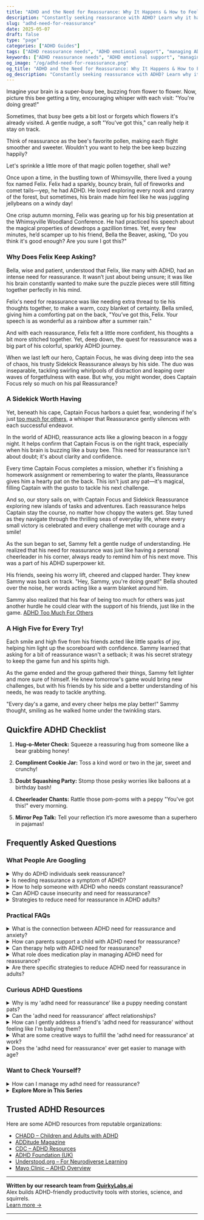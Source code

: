 ```yaml
---
title: "ADHD and the Need for Reassurance: Why It Happens & How to Feel Secure"
description: "Constantly seeking reassurance with ADHD? Learn why it happens, what your brain is craving, and how to feel more confident and emotionally safe."
slug: "adhd-need-for-reassurance"
date: 2025-05-07
draft: false
type: "page"
categories: ["ADHD Guides"]
tags: ["ADHD reassurance needs", "ADHD emotional support", "managing ADHD self-doubt", "reassurance seeking in ADHD", "ADHD validation techniques", "emotional security ADHD", "positive reinforcement for ADHD"]
keywords: ["ADHD reassurance needs", "ADHD emotional support", "managing ADHD self-doubt", "reassurance seeking in ADHD", "ADHD validation techniques", "emotional security ADHD", "positive reinforcement for ADHD"]
og_image: "/og/adhd-need-for-reassurance.png"
og_title: "ADHD and the Need for Reassurance: Why It Happens & How to Feel Secure"
og_description: "Constantly seeking reassurance with ADHD? Learn why it happens, what your brain is craving, and how to feel more confident and emotionally safe."
---
```


Imagine your brain is a super-busy bee, buzzing from flower to flower. Now, picture this bee getting a tiny, encouraging whisper with each visit: "You're doing great!"

Sometimes, that busy bee gets a bit lost or forgets which flowers it's already visited. A gentle nudge, a soft "You've got this," can really help it stay on track.

Think of reassurance as the bee's favorite pollen, making each flight smoother and sweeter. Wouldn't you want to help the bee keep buzzing happily?

Let's sprinkle a little more of that magic pollen together, shall we?

Once upon a time, in the bustling town of Whimsyville, there lived a young fox named Felix. Felix had a sparkly, bouncy brain, full of fireworks and comet tails—yep, he had ADHD. He loved exploring every nook and cranny of the forest, but sometimes, his brain made him feel like he was juggling jellybeans on a windy day!

One crisp autumn morning, Felix was gearing up for his big presentation at the Whimsyville Woodland Conference. He had practiced his speech about the magical properties of dewdrops a gazillion times. Yet, every few minutes, he’d scamper up to his friend, Bella the Beaver, asking, "Do you think it's good enough? Are you sure I got this?"

### Why Does Felix Keep Asking?

Bella, wise and patient, understood that Felix, like many with ADHD, had an intense need for reassurance. It wasn’t just about being unsure; it was like his brain constantly wanted to make sure the puzzle pieces were still fitting together perfectly in his mind.

Felix's need for reassurance was like needing extra thread to tie his thoughts together, to make a warm, cozy blanket of certainty. Bella smiled, giving him a comforting pat on the back, "You’ve got this, Felix. Your speech is as wonderful as a rainbow after a summer rain."

And with each reassurance, Felix felt a little more confident, his thoughts a bit more stitched together. Yet, deep down, the quest for reassurance was a big part of his colorful, sparkly ADHD journey.

When we last left our hero, Captain Focus, he was diving deep into the sea of chaos, his trusty Sidekick Reassurance always by his side. The duo was inseparable, tackling swirling whirlpools of distraction and leaping over waves of forgetfulness with ease. But why, you might wonder, does Captain Focus rely so much on his pal Reassurance?

### A Sidekick Worth Having

Yet, beneath his cape, Captain Focus harbors a quiet fear, wondering if he's just [too much for others](/pages/adhd-too-much-for-others/), a whisper that Reassurance gently silences with each successful endeavor.

In the world of ADHD, reassurance acts like a glowing beacon in a foggy night. It helps confirm that Captain Focus is on the right track, especially when his brain is buzzing like a busy bee. This need for reassurance isn't about doubt; it's about clarity and confidence.

Every time Captain Focus completes a mission, whether it's finishing a homework assignment or remembering to water the plants, Reassurance gives him a hearty pat on the back. This isn't just any pat—it's magical, filling Captain with the gusto to tackle his next challenge.

And so, our story sails on, with Captain Focus and Sidekick Reassurance exploring new islands of tasks and adventures. Each reassurance helps Captain stay the course, no matter how choppy the waters get. Stay tuned as they navigate through the thrilling seas of everyday life, where every small victory is celebrated and every challenge met with courage and a smile!

As the sun began to set, Sammy felt a gentle nudge of understanding. He realized that his need for reassurance was just like having a personal cheerleader in his corner, always ready to remind him of his next move. This was a part of his ADHD superpower kit.

His friends, seeing his worry lift, cheered and clapped harder. They knew Sammy was back on track. "Hey, Sammy, you're doing great!" Bella shouted over the noise, her words acting like a warm blanket around him.

Sammy also realized that his fear of being too much for others was just another hurdle he could clear with the support of his friends, just like in the game. [ADHD Too Much For Others](/pages/adhd-too-much-for-others/)

### A High Five for Every Try!

Each smile and high five from his friends acted like little sparks of joy, helping him light up the scoreboard with confidence. Sammy learned that asking for a bit of reassurance wasn't a setback; it was his secret strategy to keep the game fun and his spirits high.

As the game ended and the group gathered their things, Sammy felt lighter and more sure of himself. He knew tomorrow's game would bring new challenges, but with his friends by his side and a better understanding of his needs, he was ready to tackle anything. 

"Every day's a game, and every cheer helps me play better!" Sammy thought, smiling as he walked home under the twinkling stars.

## Quickfire ADHD Checklist

1. **Hug-o-Meter Check:** Squeeze a reassuring hug from someone like a bear grabbing honey!

2. **Compliment Cookie Jar:** Toss a kind word or two in the jar, sweet and crunchy!

3. **Doubt Squashing Party:** Stomp those pesky worries like balloons at a birthday bash!

4. **Cheerleader Chants:** Rattle those pom-poms with a peppy "You've got this!" every morning.

5. **Mirror Pep Talk:** Tell your reflection it’s more awesome than a superhero in pajamas!

## Frequently Asked Questions



### What People Are Googling

<details><summary>Why do ADHD individuals seek reassurance?</summary><p>Seeking reassurance is quite common among individuals with ADHD, and it's perfectly understandable! This need often stems from experiences of inconsistency and difficulties with self-regulation and self-esteem. Since ADHD can make it challenging to gauge one's own performance or to feel certain about the rules and expectations in social or professional settings, a little reassurance can help clarify doubts and boost confidence. It’s a way of double-checking and ensuring that they are on the right track, which really helps in managing everyday situations more smoothly.</p></details>
<details><summary>Is needing reassurance a symptom of ADHD?</summary><p>Absolutely, seeking reassurance can indeed be a part of the ADHD experience. Many folks with ADHD often deal with feelings of self-doubt or uncertainty, which makes them seek validation more frequently—it's a way of checking in and ensuring everything is on track. This need for reassurance is also linked to the emotional dysregulation that often accompanies ADHD, which can make emotions feel more intense and harder to manage on your own. Remember, it's perfectly okay to seek the support you need; it's part of understanding and managing your unique brain in a healthy way!</p></details>
<details><summary>How to help someone with ADHD who needs constant reassurance?</summary><p>Providing reassurance to someone with ADHD can be incredibly supportive! Start by actively listening and acknowledging their feelings; this helps them feel understood and valued. Gentle reminders of their strengths and past successes can also boost their confidence. Establish a routine for check-ins or little affirmations that can help them feel more secure and less in need of constant reassurance over time. It’s all about creating a warm, supportive environment where they can thrive.</p></details>
<details><summary>Can ADHD cause insecurity and need for reassurance?</summary><p>Absolutely, it's quite common for individuals with ADHD to experience feelings of insecurity and a frequent need for reassurance. This often stems from challenges like managing time, keeping up with tasks, or remembering important information, which can sometimes lead to self-doubt or wondering how they're perceived by others. Remember, it's perfectly okay to seek out reassurance as you navigate these feelings. It's a way to gather support and affirmation, which everyone deserves plenty of, especially when tackling the unique hurdles that ADHD can present.</p></details>
<details><summary>Strategies to reduce need for reassurance in ADHD adults?</summary><p>Absolutely, seeking reassurance is a common experience for many with ADHD, and it's great you're looking for strategies to manage it! One effective approach is to work on building self-confidence through small, achievable goals. This helps in fostering a sense of accomplishment and internal validation. Additionally, practicing mindfulness can be really helpful in managing impulsivity and the immediate need for reassurance. Lastly, maintaining a supportive network that understands your need for occasional reassurance but also encourages your independence can make a big difference. You're doing wonderfully by exploring ways to empower yourself!</p></details>



### Practical FAQs

<details><summary>What is the connection between ADHD need for reassurance and anxiety?</summary><p>Absolutely, there’s a meaningful connection between the need for reassurance often seen in folks with ADHD and their experiences of anxiety. When you have ADHD, your brain might frequently send you false alarms that something isn’t right or you've missed something important, which can really stir up anxiety. Seeking reassurance is a way to quiet those alarms, giving you a moment of peace and a feeling that you’re on the right track. It’s like having a cozy, warm blanket of words that helps calm the storm inside, letting you know everything is okay.</p></details>
<details><summary>How can parents support a child with ADHD need for reassurance?</summary><p>Absolutely, it's wonderful that you're looking to support your child's need for reassurance! A cozy approach could be to maintain a consistent daily routine, which can make your child feel more secure and grounded. Frequent, gentle reminders that you're there for them, and that it's okay to make mistakes, can also be very comforting. Additionally, try setting aside some special time each day to connect with your child, doing something they love, as this can significantly boost their confidence and sense of security.</p></details>
<details><summary>Can therapy help with ADHD need for reassurance?</summary><p>Absolutely, therapy can be quite beneficial for addressing the need for reassurance that often accompanies ADHD. In particular, cognitive behavioral therapy (CBT) is effective in helping you understand and manage the patterns of thinking that lead to seeking constant reassurance. A therapist can work with you to develop more self-confidence and healthier ways of coping with uncertainty or self-doubt. It’s a supportive space to explore these feelings and discover strategies that empower you to feel more secure in your decisions.</p></details>
<details><summary>What role does medication play in managing ADHD need for reassurance?</summary><p>Medication can be a helpful tool in managing ADHD, including the need for frequent reassurance. Stimulant medications, commonly used for ADHD, often enhance focus and reduce impulsivity, which might help you feel more settled and confident in your decisions. This can indirectly reduce the need for constant reassurance by bolstering your sense of self-assurance. Remember, medication is just one component of a comprehensive approach, so combining it with therapy or coaching can provide even more support in managing these feelings.</p></details>
<details><summary>Are there specific strategies to reduce ADHD need for reassurance in adults?</summary><p>Absolutely, and it's great that you're exploring strategies to feel more secure in your daily experiences! One effective approach is to work on building up your self-confidence through small, manageable goals that help you see your own successes and strengths. Another helpful strategy is to establish a routine for check-ins with yourself, like journaling or mindfulness practices, which can provide a sense of stability and self-reassurance. Lastly, consider setting up a support network of friends or a coach who understand ADHD, where you can seek reassurance in a way that feels productive and affirming. These steps can really help in fostering a stronger sense of self-assurance!</p></details>



### Curious ADHD Questions

<details><summary>Why is my 'adhd need for reassurance' like a puppy needing constant pats?</summary><p>Just like a puppy eagerly seeks out pats to feel secure and loved, individuals with ADHD often look for reassurance to feel grounded and confident in their actions. This need stems from the challenges that come with ADHD, such as frequent self-doubt and a history of inconsistent feedback from others during critical development periods. When you receive that reassurance, it's like a soothing pat that calms the mind, affirming that you're on the right path and well-supported. Recognizing this need can help you develop strategies to reassure yourself and seek out environments where positive reinforcement is abundant.</p></details>
<details><summary>Can the 'adhd need for reassurance' affect relationships?</summary><p>Absolutely, the need for reassurance is common among individuals with ADHD and it's completely understandable. This need often stems from self-doubt and past experiences of inconsistent feedback. In relationships, it's important to communicate openly about this need so partners can understand and provide support in a way that feels affirming and constructive. Creating an environment where it's okay to ask for reassurance can really strengthen the bond between partners and cultivate a nurturing relationship dynamic.</p></details>
<details><summary>How can I gently address a friend's 'adhd need for reassurance' without feeling like I'm babying them?</summary><p>That’s a thoughtful question! It’s great that you want to support your friend in a way that respects their feelings. A good approach might be to gently affirm their strengths and contributions when they seek reassurance. For instance, you could say something like, “I’ve noticed you’re really great at [specific skill or trait], and it really helps out a lot. How are you feeling about things?” This keeps your support specific and grounded, making it feel more like genuine recognition than coddling.</p></details>
<details><summary>What are some creative ways to fulfill the 'adhd need for reassurance' at work?</summary><p>Absolutely, finding ways to meet that need for reassurance at work can really help you thrive! One cozy approach is to set up mini check-ins with yourself or a work buddy. This could be as simple as a quick chat over coffee to celebrate small wins and reflect on the day's tasks. You might also consider keeping a "Done List" next to your workspace where you jot down accomplishments as they happen—it's like a little hug for your brain every time you see how much you've achieved! Plus, don't hesitate to ask for feedback from colleagues or supervisors; often, they're more than happy to provide the reassurance and guidance you crave.</p></details>
<details><summary>Does the 'adhd need for reassurance' ever get easier to manage with age?</summary><p>Absolutely, the need for reassurance, which is quite common among individuals with ADHD, can indeed become easier to manage as you grow older. With age, you often gain more self-awareness and experience, which can help you understand and advocate for your needs more effectively. Developing coping strategies, such as positive self-talk, seeking feedback from trusted sources, and organizing your environment to reduce stress, can also significantly help. Remember, every step you take towards understanding your needs and how to meet them is a wonderful progress!</p></details>



### Want to Check Yourself?

<details><summary>How can I manage my adhd need for reassurance?</summary><p>Absolutely, seeking reassurance is a common need, and managing it with ADHD can feel a bit tricky but totally manageable! A great start is to build a small, supportive community—friends or online groups—who understand ADHD and can provide that reassurance when you need it. Additionally, setting up regular check-ins with yourself, perhaps through journaling or meditation, can help you validate your own feelings and progress. Remember, it's perfectly okay to ask for reassurance; it's about finding a balance that feels right and supports your well-being.</p></details>

<script type="application/ld+json">
{
  "@context": "https://schema.org",
  "@type": "FAQPage",
  "mainEntity": [
    {
      "@type": "Question",
      "name": "Why do ADHD individuals seek reassurance?",
      "acceptedAnswer": {
        "@type": "Answer",
        "text": "Seeking reassurance is quite common among individuals with ADHD, and it's perfectly understandable! This need often stems from experiences of inconsistency and difficulties with self-regulation and self-esteem. Since ADHD can make it challenging to gauge one's own performance or to feel certain about the rules and expectations in social or professional settings, a little reassurance can help clarify doubts and boost confidence. It\u2019s a way of double-checking and ensuring that they are on the right track, which really helps in managing everyday situations more smoothly."
      }
    },
    {
      "@type": "Question",
      "name": "Is needing reassurance a symptom of ADHD?",
      "acceptedAnswer": {
        "@type": "Answer",
        "text": "Absolutely, seeking reassurance can indeed be a part of the ADHD experience. Many folks with ADHD often deal with feelings of self-doubt or uncertainty, which makes them seek validation more frequently\u2014it's a way of checking in and ensuring everything is on track. This need for reassurance is also linked to the emotional dysregulation that often accompanies ADHD, which can make emotions feel more intense and harder to manage on your own. Remember, it's perfectly okay to seek the support you need; it's part of understanding and managing your unique brain in a healthy way!"
      }
    },
    {
      "@type": "Question",
      "name": "How to help someone with ADHD who needs constant reassurance?",
      "acceptedAnswer": {
        "@type": "Answer",
        "text": "Providing reassurance to someone with ADHD can be incredibly supportive! Start by actively listening and acknowledging their feelings; this helps them feel understood and valued. Gentle reminders of their strengths and past successes can also boost their confidence. Establish a routine for check-ins or little affirmations that can help them feel more secure and less in need of constant reassurance over time. It\u2019s all about creating a warm, supportive environment where they can thrive."
      }
    },
    {
      "@type": "Question",
      "name": "Can ADHD cause insecurity and need for reassurance?",
      "acceptedAnswer": {
        "@type": "Answer",
        "text": "Absolutely, it's quite common for individuals with ADHD to experience feelings of insecurity and a frequent need for reassurance. This often stems from challenges like managing time, keeping up with tasks, or remembering important information, which can sometimes lead to self-doubt or wondering how they're perceived by others. Remember, it's perfectly okay to seek out reassurance as you navigate these feelings. It's a way to gather support and affirmation, which everyone deserves plenty of, especially when tackling the unique hurdles that ADHD can present."
      }
    },
    {
      "@type": "Question",
      "name": "Strategies to reduce need for reassurance in ADHD adults?",
      "acceptedAnswer": {
        "@type": "Answer",
        "text": "Absolutely, seeking reassurance is a common experience for many with ADHD, and it's great you're looking for strategies to manage it! One effective approach is to work on building self-confidence through small, achievable goals. This helps in fostering a sense of accomplishment and internal validation. Additionally, practicing mindfulness can be really helpful in managing impulsivity and the immediate need for reassurance. Lastly, maintaining a supportive network that understands your need for occasional reassurance but also encourages your independence can make a big difference. You're doing wonderfully by exploring ways to empower yourself!"
      }
    }
  ]
}
</script>
<script type="application/ld+json">
{
  "@context": "https://schema.org",
  "@type": "Article",
  "author": {
    "@type": "Person",
    "name": "QuirkyLabs",
    "url": "https://quirkylabs.ai/about"
  },
  "headline": "\"Find Comfort: How ADHD Need for Reassurance Can Help!\"",
  "mainEntityOfPage": "https://blog.quirkylabs.ai/pages/adhd-need-for-reassurance/",
  "datePublished": "2025-05-07"
}
</script>
<script type="application/ld+json">
{
  "@context": "https://schema.org",
  "@type": "BreadcrumbList",
  "itemListElement": [
    {
      "@type": "ListItem",
      "position": 1,
      "name": "Home",
      "item": "https://quirkylabs.ai/"
    },
    {
      "@type": "ListItem",
      "position": 2,
      "name": "Blog",
      "item": "https://blog.quirkylabs.ai/"
    },
    {
      "@type": "ListItem",
      "position": 3,
      "name": "\"Find Comfort: How ADHD Need for Reassurance Can Help!\"",
      "item": "https://blog.quirkylabs.ai/pages/adhd-need-for-reassurance/"
    }
  ]
}
</script>

<details>
<summary><strong>Explore More in This Series</strong></summary>

- [Adhd Breakups And Blame](/pages/adhd-breakups-and-blame/)
- [Adhd Want Love But Hide](/pages/adhd-want-love-but-hide/)
- [Adhd I Scare People Away](/pages/adhd-i-scare-people-away/)
- [Adhd Fear Intimacy](/pages/adhd-fear-intimacy/)
- [Adhd Fear Being Unlovable](/pages/adhd-fear-being-unlovable/)
- [Adhd Too Much For Others](/pages/adhd-too-much-for-others/)
- [Adhd Love Me Then Leave Me](/pages/adhd-love-me-then-leave-me/)
- [Adhd Fear Of Connection](/pages/adhd-fear-of-connection/)
</details>



## Trusted ADHD Resources

Here are some ADHD resources from reputable organizations:

- [CHADD – Children and Adults with ADHD](https://chadd.org)
- [ADDitude Magazine](https://www.additudemag.com)
- [CDC – ADHD Resources](https://www.cdc.gov/ncbddd/adhd)
- [ADHD Foundation (UK)](https://www.adhdfoundation.org.uk)
- [Understood.org – For Neurodiverse Learning](https://www.understood.org)
- [Mayo Clinic – ADHD Overview](https://www.mayoclinic.org/diseases-conditions/adhd)


---

**Written by our research team from [QuirkyLabs.ai](https://quirkylabs.ai)**  
Alex builds ADHD-friendly productivity tools with stories, science, and squirrels.  
[Learn more →](https://quirkylabs.ai)

---